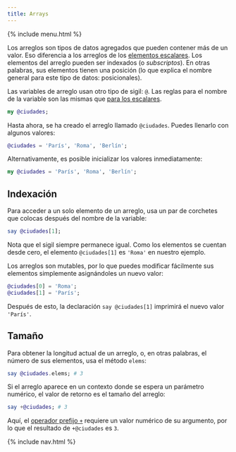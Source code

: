 ```yaml
---
title: Arrays
---
```


{% include menu.html %}

Los arreglos son tipos de datos agregados que pueden contener más de un valor. Eso diferencia a los arreglos de los [elementos escalares](/es/essentials/scalar-variables). Los elementos del arreglo pueden ser indexados (o _subscriptos_). En otras palabras, sus elementos tienen una posición (lo que explica el nombre general para este tipo de datos: posicionales).

Las variables de arreglo usan otro tipo de sigil: `@`. Las reglas para el nombre de la variable son las mismas que [para los escalares](/es/essentials/scalar-variables/identifiers/).

```raku
my @ciudades;
```

Hasta ahora, se ha creado el arreglo llamado `@ciudades`. Puedes llenarlo con algunos valores:

```raku
@ciudades = 'París', 'Roma', 'Berlín';
```

Alternativamente, es posible inicializar los valores inmediatamente:

```raku
my @ciudades = 'París', 'Roma', 'Berlín';
```

## Indexación

Para acceder a un solo elemento de un arreglo, usa un par de corchetes que colocas después del nombre de la variable:

```raku
say @ciudades[1];
```

Nota que el sigil siempre permanece igual. Como los elementos se cuentan desde cero, el elemento `@ciudades[1]` es `'Roma'` en nuestro ejemplo.

Los arreglos son mutables, por lo que puedes modificar fácilmente sus elementos simplemente asignándoles un nuevo valor:

```raku
@ciudades[0] = 'Roma';
@ciudades[1] = 'París';
```

Después de esto, la declaración `say @ciudades[1]` imprimirá el nuevo valor `'París'`.

## Tamaño

Para obtener la longitud actual de un arreglo, o, en otras palabras, el número de sus elementos, usa el método `elems`:

```raku
say @ciudades.elems; # 3
```

Si el arreglo aparece en un contexto donde se espera un parámetro numérico, el valor de retorno es el tamaño del arreglo:

```raku
say +@ciudades; # 3
```

Aquí, el [operador prefijo `+`](/es/essentials/coercion/prefixes) requiere un valor numérico de su argumento, por lo que el resultado de `+@ciudades` es `3`.

{% include nav.html %}